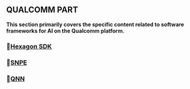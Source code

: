 ## QUALCOMM PART

**This section primarily covers the specific content related to software frameworks for AI on the Qualcomm platform.**

### 🥇[Hexagon SDK](HexagonSDK/README.md)

### 🥈[SNPE ](SNPE/README.md)

### 🥉[QNN](QNN/README.md)



